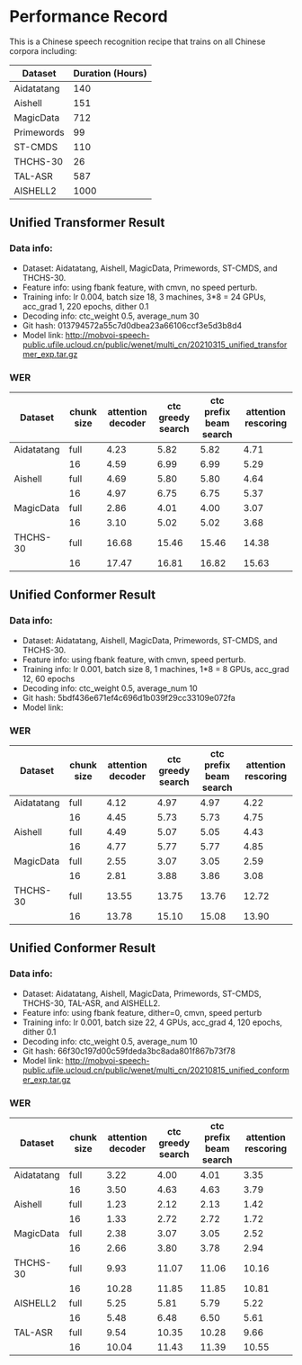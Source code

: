 # Performance Record

This is a Chinese speech recognition recipe that trains on all Chinese corpora including:

| Dataset    | Duration (Hours) |
|------------|------------------|
| Aidatatang | 140              |
| Aishell    | 151              |
| MagicData  | 712              |
| Primewords | 99               |
| ST-CMDS    | 110              |
| THCHS-30   | 26               |
| TAL-ASR    | 587              |
| AISHELL2   | 1000             |

## Unified Transformer Result

### Data info:

* Dataset: Aidatatang, Aishell, MagicData, Primewords, ST-CMDS, and THCHS-30.
* Feature info: using fbank feature, with cmvn, no speed perturb.
* Training info: lr 0.004, batch size 18, 3 machines, 3*8 = 24 GPUs, acc_grad 1, 220 epochs, dither 0.1
* Decoding info: ctc_weight 0.5, average_num 30
* Git hash: 013794572a55c7d0dbea23a66106ccf3e5d3b8d4
* Model link: http://mobvoi-speech-public.ufile.ucloud.cn/public/wenet/multi_cn/20210315_unified_transformer_exp.tar.gz

### WER

| Dataset    | chunk size | attention decoder | ctc greedy search | ctc prefix beam search | attention rescoring |
|------------|------------|-------------------|-------------------|------------------------|---------------------|
| Aidatatang | full       | 4.23              | 5.82              | 5.82                   | 4.71                |
|            | 16         | 4.59              | 6.99              | 6.99                   | 5.29                |
| Aishell    | full       | 4.69              | 5.80              | 5.80                   | 4.64                |
|            | 16         | 4.97              | 6.75              | 6.75                   | 5.37                |
| MagicData  | full       | 2.86              | 4.01              | 4.00                   | 3.07                |
|            | 16         | 3.10              | 5.02              | 5.02                   | 3.68                |
| THCHS-30   | full       | 16.68             | 15.46             | 15.46                  | 14.38               |
|            | 16         | 17.47             | 16.81             | 16.82                  | 15.63               |

## Unified Conformer Result

### Data info:

* Dataset: Aidatatang, Aishell, MagicData, Primewords, ST-CMDS, and THCHS-30.
* Feature info: using fbank feature, with cmvn, speed perturb.
* Training info: lr 0.001, batch size 8, 1 machines, 1*8 = 8 GPUs, acc_grad 12, 60 epochs
* Decoding info: ctc_weight 0.5, average_num 10
* Git hash: 5bdf436e671ef4c696d1b039f29cc33109e072fa
* Model link:

### WER

| Dataset    | chunk size | attention decoder | ctc greedy search | ctc prefix beam search | attention rescoring |
|------------|------------|-------------------|-------------------|------------------------|---------------------|
| Aidatatang | full       | 4.12              | 4.97              | 4.97                   | 4.22                |
|            | 16         | 4.45              | 5.73              | 5.73                   | 4.75                |
| Aishell    | full       | 4.49              | 5.07              | 5.05                   | 4.43                |
|            | 16         | 4.77              | 5.77              | 5.77                   | 4.85                |
| MagicData  | full       | 2.55              | 3.07              | 3.05                   | 2.59                |
|            | 16         | 2.81              | 3.88              | 3.86                   | 3.08                |
| THCHS-30   | full       | 13.55             | 13.75             | 13.76                  | 12.72               |
|            | 16         | 13.78             | 15.10             | 15.08                  | 13.90               |

## Unified Conformer Result

### Data info:

* Dataset: Aidatatang, Aishell, MagicData, Primewords, ST-CMDS, THCHS-30, TAL-ASR, and AISHELL2.
* Feature info: using fbank feature, dither=0, cmvn, speed perturb
* Training info: lr 0.001, batch size 22, 4 GPUs, acc_grad 4, 120 epochs, dither 0.1
* Decoding info: ctc_weight 0.5, average_num 10
* Git hash: 66f30c197d00c59fdeda3bc8ada801f867b73f78
* Model link: http://mobvoi-speech-public.ufile.ucloud.cn/public/wenet/multi_cn/20210815_unified_conformer_exp.tar.gz

### WER

| Dataset    | chunk size | attention decoder | ctc greedy search | ctc prefix beam search | attention rescoring |
|------------|------------|-------------------|-------------------|------------------------|---------------------|
| Aidatatang | full       | 3.22              | 4.00              | 4.01                   | 3.35                |
|            | 16         | 3.50              | 4.63              | 4.63                   | 3.79                |
| Aishell    | full       | 1.23              | 2.12              | 2.13                   | 1.42                |
|            | 16         | 1.33              | 2.72              | 2.72                   | 1.72                |
| MagicData  | full       | 2.38              | 3.07              | 3.05                   | 2.52                |
|            | 16         | 2.66              | 3.80              | 3.78                   | 2.94                |
| THCHS-30   | full       | 9.93              | 11.07             | 11.06                  | 10.16               |
|            | 16         | 10.28             | 11.85             | 11.85                  | 10.81               |
| AISHELL2   | full       | 5.25              | 5.81              | 5.79                   | 5.22                |
|            | 16         | 5.48              | 6.48              | 6.50                   | 5.61                |
| TAL-ASR    | full       | 9.54              | 10.35             | 10.28                  | 9.66                |
|            | 16         | 10.04             | 11.43             | 11.39                  | 10.55               |